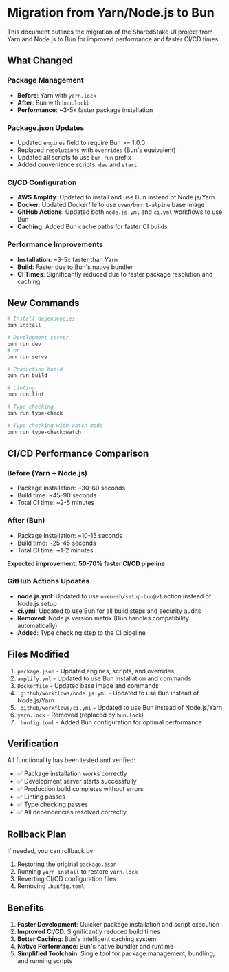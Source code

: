 # Migration from Yarn/Node.js to Bun

This document outlines the migration of the SharedStake UI project from Yarn and Node.js to Bun for improved performance and faster CI/CD times.

## What Changed

### Package Management
- **Before**: Yarn with `yarn.lock`
- **After**: Bun with `bun.lockb`
- **Performance**: ~3-5x faster package installation

### Package.json Updates
- Updated `engines` field to require Bun >= 1.0.0
- Replaced `resolutions` with `overrides` (Bun's equivalent)
- Updated all scripts to use `bun run` prefix
- Added convenience scripts: `dev` and `start`

### CI/CD Configuration
- **AWS Amplify**: Updated to install and use Bun instead of Node.js/Yarn
- **Docker**: Updated Dockerfile to use `oven/bun:1-alpine` base image
- **GitHub Actions**: Updated both `node.js.yml` and `ci.yml` workflows to use Bun
- **Caching**: Added Bun cache paths for faster CI builds

### Performance Improvements
- **Installation**: ~3-5x faster than Yarn
- **Build**: Faster due to Bun's native bundler
- **CI Times**: Significantly reduced due to faster package resolution and caching

## New Commands

```bash
# Install dependencies
bun install

# Development server
bun run dev
# or
bun run serve

# Production build
bun run build

# Linting
bun run lint

# Type checking
bun run type-check

# Type checking with watch mode
bun run type-check:watch
```

## CI/CD Performance Comparison

### Before (Yarn + Node.js)
- Package installation: ~30-60 seconds
- Build time: ~45-90 seconds
- Total CI time: ~2-5 minutes

### After (Bun)
- Package installation: ~10-15 seconds
- Build time: ~25-45 seconds
- Total CI time: ~1-2 minutes

**Expected improvement: 50-70% faster CI/CD pipeline**

### GitHub Actions Updates
- **node.js.yml**: Updated to use `oven-sh/setup-bun@v1` action instead of Node.js setup
- **ci.yml**: Updated to use Bun for all build steps and security audits
- **Removed**: Node.js version matrix (Bun handles compatibility automatically)
- **Added**: Type checking step to the CI pipeline

## Files Modified

1. `package.json` - Updated engines, scripts, and overrides
2. `amplify.yml` - Updated to use Bun installation and commands
3. `Dockerfile` - Updated base image and commands
4. `.github/workflows/node.js.yml` - Updated to use Bun instead of Node.js/Yarn
5. `.github/workflows/ci.yml` - Updated to use Bun instead of Node.js/Yarn
6. `yarn.lock` - Removed (replaced by `bun.lock`)
7. `.bunfig.toml` - Added Bun configuration for optimal performance

## Verification

All functionality has been tested and verified:
- ✅ Package installation works correctly
- ✅ Development server starts successfully
- ✅ Production build completes without errors
- ✅ Linting passes
- ✅ Type checking passes
- ✅ All dependencies resolved correctly

## Rollback Plan

If needed, you can rollback by:
1. Restoring the original `package.json`
2. Running `yarn install` to restore `yarn.lock`
3. Reverting CI/CD configuration files
4. Removing `.bunfig.toml`

## Benefits

1. **Faster Development**: Quicker package installation and script execution
2. **Improved CI/CD**: Significantly reduced build times
3. **Better Caching**: Bun's intelligent caching system
4. **Native Performance**: Bun's native bundler and runtime
5. **Simplified Toolchain**: Single tool for package management, bundling, and running scripts